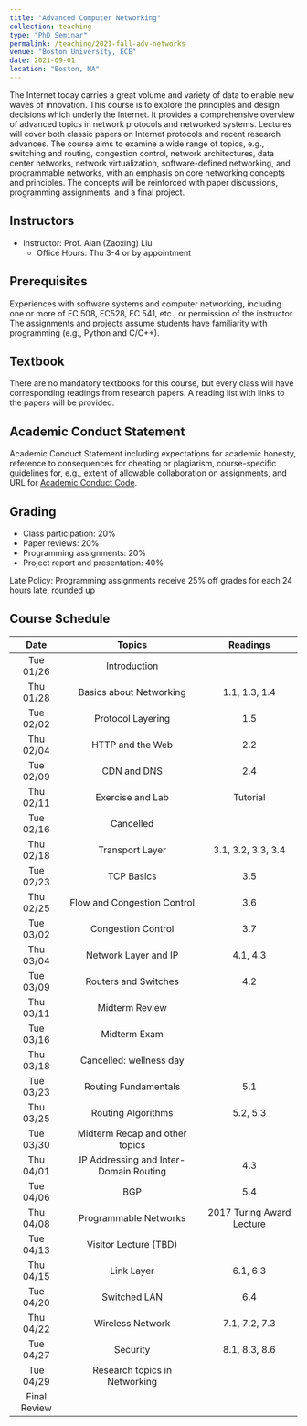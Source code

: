 ```yaml
---
title: "Advanced Computer Networking"
collection: teaching
type: "PhD Seminar"
permalink: /teaching/2021-fall-adv-networks
venue: "Boston University, ECE"
date: 2021-09-01
location: "Boston, MA"
---
```


The Internet today carries a great volume and variety of data to enable new waves of innovation. This course is to explore the principles and design decisions which underly the Internet. It provides a comprehensive overview of advanced topics in network protocols and networked systems. Lectures will cover both classic papers on Internet protocols and recent research advances. The course aims to examine a wide range of topics, e.g., switching and routing, congestion control, network architectures, data center networks, network virtualization, software-defined networking, and programmable networks, with an emphasis on core networking concepts and principles. The concepts will be reinforced with paper
discussions, programming assignments, and a final project.

Instructors
------
* Instructor: Prof. Alan (Zaoxing) Liu
    * Office Hours: Thu 3-4 or by appointment

Prerequisites
------
Experiences with software systems and computer networking, including one or more of EC 508, EC528, EC 541, etc., or permission of the instructor. The assignments and projects assume students have familiarity with programming (e.g., Python and C/C++).

Textbook
------
There are no mandatory textbooks for this course, but every class will have corresponding readings from research papers. A reading list with links to the papers will be provided.

Academic Conduct Statement
------
 Academic Conduct Statement including expectations for academic honesty, reference to consequences for cheating or plagiarism, course-specific guidelines for, e.g., extent of allowable collaboration on assignments, and URL for [Academic Conduct Code](https://www.bu.edu/academics/policies/academic-conduct-code/).

Grading
------
- Class participation: 20% 
- Paper reviews: 20% 
- Programming assignments: 20% 
- Project report and presentation: 40%

Late Policy: Programming assignments receive 25% off grades for each 24 hours late, rounded up




Course Schedule
------

| Date    | Topics  | Readings |
| :------: | :------: | :------:  |
| Tue 01/26 | Introduction |  |
| Thu 01/28	| Basics about Networking| 1.1, 1.3, 1.4 |
| Tue 02/02 | Protocol Layering	| 1.5 |
| Thu 02/04	| HTTP and the Web	| 2.2 |
| Tue 02/09	| CDN and DNS | 2.4 |
| Thu 02/11	| Exercise and Lab | Tutorial
| Tue 02/16	| Cancelled	|  |
| Thu 02/18	| Transport Layer | 3.1, 3.2, 3.3, 3.4 |
| Tue 02/23	| TCP Basics | 3.5 |
| Thu 02/25	| Flow and Congestion Control | 3.6 |
| Tue 03/02	| Congestion Control | 3.7 |
| Thu 03/04	| Network Layer and IP | 4.1, 4.3 |
| Tue 03/09	| Routers and Switches | 4.2 |
| Thu 03/11	| Midterm Review |	
| Tue 03/16	| Midterm Exam |
| Thu 03/18	| Cancelled: wellness day |
| Tue 03/23	| Routing Fundamentals | 5.1 |
| Thu 03/25	| Routing Algorithms | 5.2, 5.3 |
| Tue 03/30	| Midterm Recap and other topics |	
| Thu 04/01	| IP Addressing and Inter-Domain Routing | 4.3 |
| Tue 04/06	| BGP | 5.4 |
| Thu 04/08	| Programmable Networks | 2017 Turing Award Lecture |
| Tue 04/13	| Visitor Lecture (TBD)	|
| Thu 04/15	| Link Layer | 6.1, 6.3 |
| Tue 04/20	| Switched LAN | 6.4 |
| Thu 04/22	| Wireless Network | 7.1, 7.2, 7.3 |
| Tue 04/27	| Security | 8.1, 8.3, 8.6 |
| Tue 04/29	| Research topics in Networking |
| Final Review |
